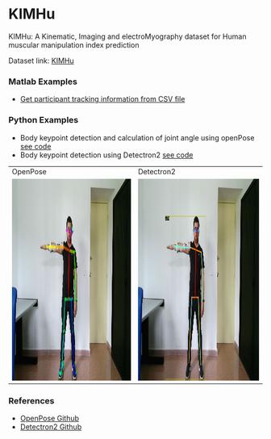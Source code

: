 # KIMHu
KIMHu: A Kinematic, Imaging and electroMyography dataset for Human muscular manipulation index prediction

Dataset link:  [KIMHu](https://www.scidb.cn/en/s/RrIbum)



### Matlab Examples
- [Get participant tracking information from CSV file](https://github.com/OHernandezr/KIMHu/blob/main/Matlab%20Examples/skeleton_tracking_information.m)

### Python Examples
- Body keypoint detection  and calculation of joint angle using openPose [see code](https://github.com/OHernandezr/KIMHu/blob/main/Python%20Examples/KIMHu_openPose_keypoints_angles.py)
- Body keypoint detection using Detectron2 [see code](https://github.com/OHernandezr/KIMHu/blob/main/Python%20Examples/KIMHu_detectron2_keypoints.py)


<table>
  <tr>
    <td>OpenPose</td>
     <td>Detectron2</td>
  </tr>
  <tr>
    <td><img src="https://github.com/OHernandezr/KIMHu/blob/main/Python%20Examples/KIMHu_image_output_openPose.png"  width=500 height=400 ></td>
    <td><img src="https://github.com/OHernandezr/KIMHu/blob/main/Python%20Examples/KIMHuV_image_output_detectron2.png" width=500 height=400></td>
  </tr>
 </table>
 
 
 ### References
- [OpenPose Github](https://github.com/CMU-Perceptual-Computing-Lab/openpose)
- [Detectron2 Github](https://github.com/facebookresearch/detectron2)
 
 
